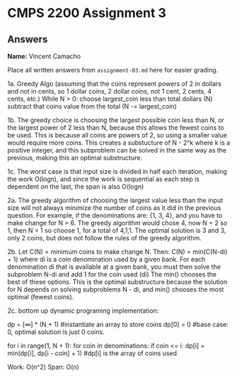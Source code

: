 # CMPS 2200 Assignment 3
## Answers

**Name:**
Vincent Camacho


Place all written answers from `assignment-03.md` here for easier grading.


1a. Greedy Algo (assuming that the coins represent powers of 2 in dollars and not in cents, so 1 dollar coins, 2 dollar coins, not 1 cent, 2 cents, 4 cents, etc.)
While N > 0:
  choose largest_coin less than total dollars (N)
  subtract that coins value from the total (N -= largest_coin)
  
1b. The greedy choice is choosing the largest possible coin less than N, or the largest power of 2 less than N, because this allows the fewest coins to be used. This is because all coins are powers of 2, so using a smaller value would require more coins. This creates a substucture of N - 2^k where k is a positive integer, and this subproblem can be solved in the same way as the previous, making this an optimal substructure.

1c. The worst case is that input size is divided in half each iteration, making the work O(logn), and since the work is sequential as each step is dependent on the last, the span is also O(logn)

2a. The greedy algorithm of choosing the largest value less than the input size will not always minimize the number of coins as it did in the previous question. For example, if the denominations are: {1, 3, 4}, and you have to make change for N = 6. The greedy algorithm would chose 4, now N = 2 so 1, then N = 1 so choose 1, for a total of 4,1,1. The optimal solution is 3 and 3, only 2 coins, but does not follow the rules of the greedy algorithm. 

2b. Let C(N) = minimum coins to make change N. Then:
C(N) = min(C(N-di) + 1) where di is a coin denomination used by a given bank.
For each denomination di that is available at a given bank, you must then solve the subproblem N-di and add 1 for the coin used (di)
The min() chooses the best of these options. This is the optimal substructure because the solution for N depends on solving subproblems N - di, and min() chooses the most optimal (fewest coins). 

2c. bottom up dynamic programing implementation: 

dp = [∞] * (N + 1) #instantiate an array to store coins 
dp[0] = 0 #base case: 0, optimal solution is just 0 coins.

for i in range(1, N + 1): 
    for coin in denominations:
        if coin <= i:
            dp[i] = min(dp[i], dp[i - coin] + 1) #dp[i] is the array of coins used

Work: O(n^2)
Span: O(n)



